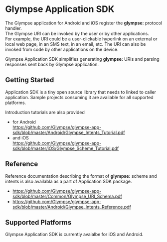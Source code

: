 # Glympse Application SDK

The Glympse application for Android and iOS register the **glympse:** protocol handler.  
The Glympse URI can be invoked by the user or by other applications.  
For example, the URI could be a user-clickable hyperlink on an external or local web page, 
in an SMS text, in an email, etc. The URI can also be invoked from code by other applications on the device.

Glympse Application SDK simplifies generating **glympse:** URIs and parsing responses sent back by Glympse application. 

## Getting Started

Application SDK is a tiny open source library that needs to linked to caller application.
Sample projects consuming it are available for all supported platforms. 

Introduction tutorials are also provided 
* for Android  
  https://github.com/Glympse/glympse-app-sdk/blob/master/Android/Glympse_Intents_Tutorial.pdf
* and iOS  
  https://github.com/Glympse/glympse-app-sdk/blob/master/iOS/Glympse_Scheme_Tutorial.pdf

## Reference

Reference documentation describing the format of **glympse:** scheme and intents is also availabla 
as a part of Application SDK package.
* https://github.com/Glympse/glympse-app-sdk/blob/master/Common/Glympse_URI_Schema.pdf
* https://github.com/Glympse/glympse-app-sdk/blob/master/Android/Glympse_Intents_Reference.pdf

## Supported Platforms 

Glympse Application SDK is currently avaialbe for iOS and Android. 
